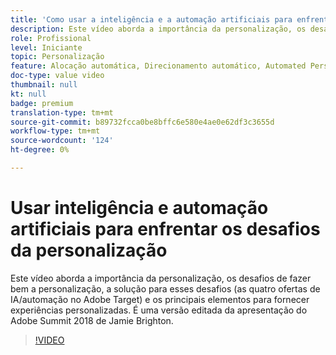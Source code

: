 ```yaml
---
title: 'Como usar a inteligência e a automação artificiais para enfrentar os desafios da personalização '
description: Este vídeo aborda a importância da personalização, os desafios de fazer bem a personalização, a solução para esses desafios (as quatro ofertas de IA/automação no Adobe Target) e os principais elementos para fornecer experiências personalizadas. É uma versão editada da apresentação do Adobe Summit 2018 de Jamie Brighton.
role: Profissional
level: Iniciante
topic: Personalização
feature: Alocação automática, Direcionamento automático, Automated Personalization
doc-type: value video
thumbnail: null
kt: null
badge: premium
translation-type: tm+mt
source-git-commit: b89732fcca0be8bffc6e580e4ae0e62df3c3655d
workflow-type: tm+mt
source-wordcount: '124'
ht-degree: 0%

---
```



# Usar inteligência e automação artificiais para enfrentar os desafios da personalização

Este vídeo aborda a importância da personalização, os desafios de fazer bem a personalização, a solução para esses desafios (as quatro ofertas de IA/automação no Adobe Target) e os principais elementos para fornecer experiências personalizadas. É uma versão editada da apresentação do Adobe Summit 2018 de Jamie Brighton.

>[!VIDEO](https://video.tv.adobe.com/v/25440/?quality=12)